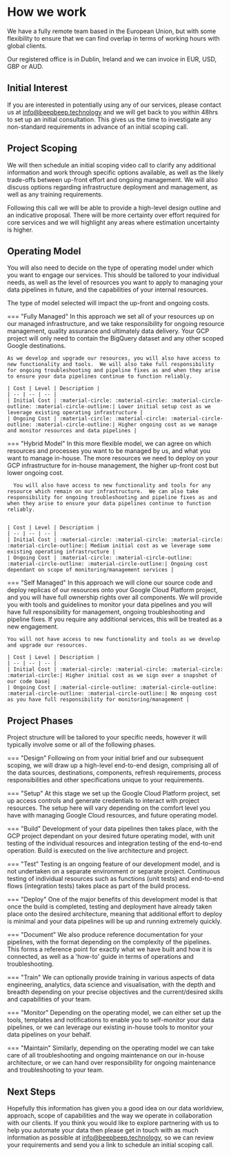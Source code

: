 # How we work
We have a fully remote team based in the European Union, but with some flexibility to ensure that we can find overlap in terms of working hours with global clients.  

Our registered office is in Dublin, Ireland and we can invoice in EUR, USD, GBP or AUD.

## Initial Interest
If you are interested in potentially using any of our services, please contact us at [info@beepbeep.technology](mailto:info@beepbeep.technology) and we will get back to you within 48hrs to set up an initial consultation.  This gives us the time to investigate any non-standard requirements in advance of an initial scoping call.


## Project Scoping
We will then schedule an initial scoping video call to clarify any additional information and work through specific options available, as well as the likely trade-offs between up-front effort and ongoing management.  We will also discuss options regarding infrastructure deployment and management, as well as any training requirements.
  
  Following this call we will be able to provide a high-level design outline and an indicative proposal.  There will be more certainty over effort required for core services and we will highlight any areas where estimation uncertainty is higher.

## Operating Model
You will also need to decide on the type of operating model under which you want to engage our services.  This should be tailored to your individual needs, as well as the level of resources you want to apply to managing your data pipelines in future, and the capabilities of your internal resources.

The type of model selected will impact the up-front and ongoing costs.
    
=== "Fully Managed"
    In this approach we set all of your resources up on our managed infrastructure, and we take responsibility for ongoing resource management, quality assurance and ultimately data delivery.  Your GCP project will only need to contain the BigQuery dataset and any other scoped Google destinations.
        
    As we develop and upgrade our resources, you will also have access to new functionality and tools.  We will also take full responsibility for ongoing troubleshooting and pipeline fixes as and when they arise to ensure your data pipelines continue to function reliably.
        
    | Cost | Level | Description |
    | -- | -- | -- |
    | Initial Cost | :material-circle: :material-circle: :material-circle-outline: :material-circle-outline:| Lower initial setup cost as we leverage existing operating infrastructure |
    | Ongoing Cost | :material-circle: :material-circle: :material-circle-outline: :material-circle-outline:| Higher ongoing cost as we manage and monitor resources and data pipelines |
      
=== "Hybrid Model"
    In this more flexible model, we can agree on which resources and processes you want to be managed by us, and what you want to manage in-house.  The more resources we need to deploy on your GCP infrastructure for in-house management, the higher up-front cost but lower ongoing cost.
  
      You will also have access to new functionality and tools for any resource which remain on our infrastructure.  We can also take responsibility for ongoing troubleshooting and pipeline fixes as and when they arise to ensure your data pipelines continue to function reliably.  
    

    | Cost | Level | Description |
    | -- | -- | -- |
    | Initial Cost | :material-circle: :material-circle: :material-circle: :material-circle-outline:| Medium initial cost as we leverage some existing operating infrastructure |
    | Ongoing Cost | :material-circle: :material-circle-outline: :material-circle-outline: :material-circle-outline:| Ongoing cost dependant on scope of monitoring/management services |
    
=== "Self Managed"
    In this approach we will clone our source code and deploy replicas of our resources onto your Google Cloud Platform project, and you will have full ownership rights over all components.   We will provide you with tools and guidelines to monitor your data pipelines and you will have full responsibility for management, ongoing troubleshooting and pipeline fixes.  If you require any additional services, this will be treated as a new engagement.
    
    You will not have access to new functionality and tools as we develop and upgrade our resources.

    | Cost | Level | Description |
    | -- | -- | -- |
    | Initial Cost | :material-circle: :material-circle: :material-circle: :material-circle:| Higher initial cost as we sign over a snapshot of our code base|
    | Ongoing Cost | :material-circle-outline: :material-circle-outline: :material-circle-outline: :material-circle-outline:| No ongoing cost as you have full responsibility for monitoring/management |

## Project Phases
Project structure will be tailored to your specific needs, however it will typically involve some or all of the following phases.

=== "Design"
    Following on from your initial brief and our subsequent scoping, we will draw up a high-level end-to-end design, comprising all of the data sources, destinations, components, refresh requirements, process responsibilities and other specifications unique to your requirements. 
    
=== "Setup"
    At this stage we set up the Google Cloud Platform project, set up access controls and generate credentials to interact with project resources.  The setup here will vary depending on the comfort level you have with managing Google Cloud resources, and future operating model.

=== "Build"
    Development of your data pipelines then takes place, with the GCP project dependant on your desired future operating model, with unit testing of the individual resources and integration testing of the end-to-end operation.  Build is executed on the live architecture and project.
    
=== "Test"
    Testing is an ongoing feature of our development model, and is not undertaken on a separate environment or separate project.  Continuous testing of individual resources such as functions (unit tests) and end-to-end flows (integration tests) takes place as part of the build process.
    
=== "Deploy"
    One of the major benefits of this development model is that once the build is completed, testing and deployment have already taken place onto the desired architecture, meaning that additional effort to deploy is minimal and your data pipelines will be up and running extremely quickly.
    
=== "Document"
    We also produce reference documentation for your pipelines, with the format depending on the complexity of the pipelines.  This forms a reference point for exactly what we have built and how it is connected, as well as a 'how-to' guide in terms of operations and troubleshooting. 

=== "Train"
    We can optionally provide training in various aspects of data engineering, analytics, data science and visualisation, with the depth and breadth depending on your precise objectives and the current/desired skills and capabilities of your team.
    
=== "Monitor"
    Depending on the operating model, we can either set up the tools, templates and notifications to enable you to self-monitor your data pipelines, or we can leverage our existing in-house tools to monitor your data pipelines on your behalf.
    
=== "Maintain"
    Similarly, depending on the operating model we can take care of all troubleshooting and ongoing maintenance on our in-house architecture, or we can hand over responsibility for ongoing maintenance and troubleshooting to your team.
    
## Next Steps
Hopefully this information has given you a good idea on our data worldview, approach, scope of capabilities and the way we operate in collaboration with our clients.  If you think you would like to explore partnering with us to help you automate your data then please get in touch with as much information as possible at  [info@beepbeep.technology](mailto:info@beepbeep.technology), so we can review your requirements and send you a link to schedule an initial scoping call.
